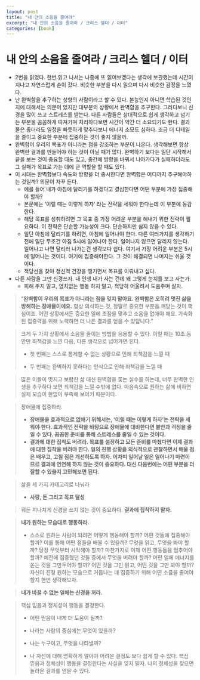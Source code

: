 ```yaml
---
layout: post
title: "내 안의 소음을 줄여라"
excerpt: "내 안의 소음을 줄여라 / 크리스 헬더 / 이터"
categories: [book]
---
```


# 내 안의 소음을 줄여라 / 크리스 헬더 / 이터

- 2번을 읽었다. 한번 읽고 나서는 나중에 또 읽어보겠다는 생각에 보관했는데 시간이 지나고 자연스럽게 손이 갔다. 비슷한 부분을 다시 읽으며 다시 비슷한 감정을 느꼈다.
- 난 완벽함을 추구하는 성향의 사람이라고 할 수 있다. 본능인지 아니면 학습된 것인지에 대해서는 의문이 있지만 대부분의 상황에서 완벽함을 추구한다. 그러다보니 신경을 많이 쓰고 스트레스를 받는다. 다른 사람들은 상대적으로 쉽게 생각하고 넘기는 부분을 꼼꼼하게 따져가며 처리하다보면 시간이 약간 더 소요되기도 한다. 결과물은 좋더라도 일정을 빠듯하게 맞추다보니 에너지 소모도 심하다. 조금 더 디테일을 줄이고 중요한 부분에 집중하는 것이 좋지 않을까.
- 완벽함이 우리의 목표가 아니라는 점을 강조하는 부분이 나온다. 생각해보면 항상 완벽한 결과를 만들어야 하는 것이 아닐 때가 많다. 완벽하기 보다는 일단 시작해서 끝을 보는 것이 중요할 때도 있고, 중간에 방향을 바꿔서 나아가다가 실패하더라도 그 실패가 목표로 가는 데에 큰 역할을 할 때도 있다.
- 이 시대는 완벽함보다 속도와 방향을 더 중시한다면 완벽함은 어디까지 추구해야하는 것일까? 의문이 자꾸 든다.
  - 예를 들어 내가 아침에 달리기를 하겠다고 결심한다면 어떤 부분에 가장 집중해야 할까?
  - 본문에는 ‘이럴 때는 이렇게 하자’ 라는 전략을 세워야 한다는데 이 부분에 동감한다.
  - 해당 목표를 성취하려면 그 목표 중 가장 어려운 부분을 해내기 위한 전략이 필요하다. 이 전략은 단순할 가능성이 크다. 단순하지만 쉽지 않을 수 있다.
  - 일단 아침에 달리기를 하려면, 아침에 일어나야 한다. 다른 여러가지를 생각하기 전에 일단 무조건 아침 5시에 일어나야 한다. 일어나지 않으면 달리지 않는다. 일어나고 나면 달리러 나가는건 생각보다 쉽다. 여기서 가장 어려운 부분은 5시에 일어나는 것이다. 여기에 집중해야한다. 그 것이 해결되면 나머지는 쉬울 것이다.
  - 적당선을 찾아 정신적 건강을 챙기면서 목표를 이뤄내고 싶다.
- 다른 사람을 그만 신경쓰자. 내 인생 내가 사는 건데 왜 그렇게 눈치를 보고 사는가.
  - 피해 주지 말고, 염치없는 행동 하지 말고, 적당히 어울려서 도움주며 살자.

> ”**완벽함이 우리의 목표가 아니라는 점을 잊지 말아요. 완벽함은 오히려 멋진 삶을 방해하는 장애물이에요.** 항상 의식하는 것, 정말로 중요한 부분을 깨닫는 것이 핵심이죠. 어떤 상황에서든 중요한 일에 초점을 맞추고 소음을 없애야 해요. 가속화된 집중력을 위해 노력하면 더 나은 결과를 얻을 수 있답니다.”

> 크게 두 가지 상황에서 소음을 줄이는 방법을 응용할 수 있다. 이럴 때는 10초 동안만 죄책감을 느낀 다음, 다른 생각으로 넘어가면 된다.
> 
> - 첫 번째는 스스로 통제할 수 없는 상황으로 인해 죄책감을 느낄 때
> 
> - 두 번째는 완벽하지 못하다는 인식으로 인해 죄책감을 느낄 때

> 많은 이들이 멋지고 보람찬 삶 대신 완벽함을 쫓는 실수를 하는데, 너무 완벽한 인생을 추구하다 보면 죄책감을 느낄 수밖에 없다. 마음속으로 원하는 삶에 비하면 실제 모습이 한없이 부족해 보이기 때문이다.

> 장애물에 집중하라.
> 
> - **장애물을 효과적으로 없애기 위해서는, ‘이럴 때는 이렇게 하자’는 전략을 세워야 한다. 효과적인 전략을 바탕으로 장애물에 대비한다면 불안과 걱정을 줄일 수 있다. 꼼꼼한 준비를 통해 스트레스를 줄일 수 있는 것이다.**
> - **결과에 대한 집착도 버려라. 목표를 설정하고 모든 준비를 마쳤다면 이제 결과에 대한 집착을 버려야 한다. 일의 진행 상황을 의식적으로 관찰하면서 배울 점은 배우고, 고칠 점은 개선하도록 하자. 어차피 일어날 일은 일어나기 마련이므로 결과에 연연해 하지 않는 것이 중요하다. 대신 다음번에는 어떤 부분을 더 잘할 수 있을지 고민해보면 된다.**

> 삶을 세 가지 카테고리로 나눠라
> 
> - **사랑, 돈 그리고 목표 달성**

> 뭐든 지나치게 신경을 쓰지 않는 것이 중요하다. **결과에 집착하지 말자.**

> **내가 원하는 모습대로 행동하라.**
> 
> - 스스로 원하는 사람이 되려면 어떻게 행동해야 할까? 어떤 것들에 집중해야 할까? 이를 통해 어떤 점들을 배울 수 있을까? 무엇을 읽고, 무엇을 봐야 할까? 당장 무엇부터 시작해야 할까? 마찬가지로 이제 어떤 행동들을 멈추어야 할까? 예전에 집중했던 것들 중에서 무엇을 버려야 할까? 어떤 일에 에너지를 쏟는 것을 그만두어야 할까? 어떤 것을 그만 읽고, 어떤 것을 그만 봐야 할까? 자신이 진정 원하는 모습으로 거듭나는 데 집중하기 위해 어떤 소음을 줄여야 할지 한번 생각해보자.

> **내가 바꿀 수 없는 일에는 신경을 꺼라.**

> 핵심 믿음과 정체성이 행동을 결정한다. 
> 
> - 어떤 믿음이 내게 더 도움이 될까?
> 
> - 나라는 사람의 중심에는 무엇이 있을까?
> 
> - 나는 누구이고, 무엇을 나타낼까?
> 
> - 나 자신에 대해 명확하게 알아야 어려운 결정도 보다 쉽게 할 수 있다. 핵심 믿음과 정체성이 행동을 결정한다는 사실을 잊지 말자. 나의 정체성을 찾으면 놀라운 결과를 얻을 수 있다.
